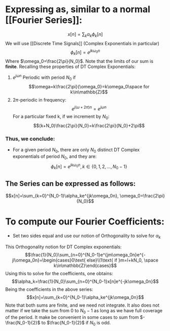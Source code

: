 # Expressing as, similar to a normal [[Fourier Series]]:
$$x[n]=\sum_k\alpha_k\phi_k[n]$$
We will use [[Discrete Time Signals]] (Complex Exponentials in particular) $$\phi_k[n]=e^{jk\omega_0n}$$ Where $\omega_0=\frac{2\pi}{N_0}$. Note that the limits of our sum is **finite**.
Recalling these properties of DT Complex Exponentials:
1. $e^{j\omega n}$ Periodic with period $N_0$ if 
$$\omega=k\frac{2\pi}{\omega_0}=k\omega_0\space for k\in\mathbb{Z}$$
2. $2\pi$-periodic in frequency: $$e^{j(\omega+2\pi)n}=e^{j\omega n}$$ For a particular fixed k, if we increment by $N_0$:$$(k+N_0)\frac{2\pi}{N_0}=k\frac{2\pi}{N_0}+2\pi$$
### Thus, we conclude:
- For a given period $N_0$, there are only $N_0$ distinct DT Complex exponentials of period $N_0$, and they are:$$\phi_k[n]=e^{jk\omega_0n}, k\in\{0,1,2,\dots,N_0-1\}$$
## The Series can be expressed as follows:
$$x[n]=\sum_{k=0}^{N_0-1}\alpha_ke^{jk\omega_0n}, \omega_0=\frac{2\pi}{N_0}$$
# To compute our Fourier Coefficients:
- Set two sides equal and use our notion of Orthogonality to solve for $\alpha_k$

This Orthogonality notion for DT Complex exponentials:
$$\frac{1}{N_0}\sum_{n=0}^{N_0-1}e^{jm\omega_0n}e^{-jl\omega_0n}=\begin{cases}0\text{ else}\\1\text{ if }m=l+kN_0, \space k\in\mathbb{Z}\end{cases}$$
Using this to solve for the coefficients, one obtains:
$$\alpha_k=\frac{1}{N_0}\sum_{n=0}^{N_0-1}x[n]e^{-jk\omega_0n}$$ Being the coefficients in the above series: $$x[n]=\sum_{k=0}^{N_0-1}\alpha_ke^{jk\omega_0n}$$
Note that both sums are finite, and we need not integrate. It also does not matter if we take the sum from 0 to $N_0-1$ as long as we have full coverage of the period. It make be convenient in some cases to sum from $-\frac{N_0-1}{2}$ to $\frac{N_0-1}{2}$ if $N_0$ is odd.